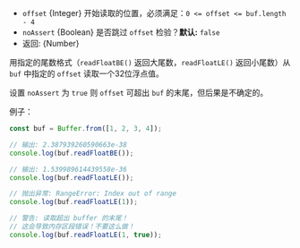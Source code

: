 <!-- YAML
added: v0.11.15
-->

* `offset` {Integer} 开始读取的位置，必须满足：`0 <= offset <= buf.length - 4`
* `noAssert` {Boolean} 是否跳过 `offset` 检验？**默认:** `false`
* 返回: {Number}

用指定的尾数格式（`readFloatBE()` 返回大尾数，`readFloatLE()` 返回小尾数）从 `buf` 中指定的 `offset` 读取一个32位浮点值。

设置 `noAssert` 为 `true` 则 `offset` 可超出 `buf` 的末尾，但后果是不确定的。

例子：

```js
const buf = Buffer.from([1, 2, 3, 4]);

// 输出: 2.387939260590663e-38
console.log(buf.readFloatBE());

// 输出: 1.539989614439558e-36
console.log(buf.readFloatLE());

// 抛出异常: RangeError: Index out of range
console.log(buf.readFloatLE(1));

// 警告: 读取超出 buffer 的末尾！
// 这会导致内存区段错误！不要这么做！
console.log(buf.readFloatLE(1, true));
```

